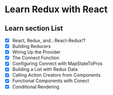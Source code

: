 # Learn Redux with React

## Learn section List

- [x] React, Redux, and...React-Redux!?
- [x] Building Reducers
- [x] Wiring Up the Provider
- [x] The Connect Function
- [x] Configuring Connect with MapStateToPros
- [x] Building a List with Redux Data
- [x] Calling Action Creators from Components
- [x] Functional Components with Conect
- [x] Conditional Rendering

